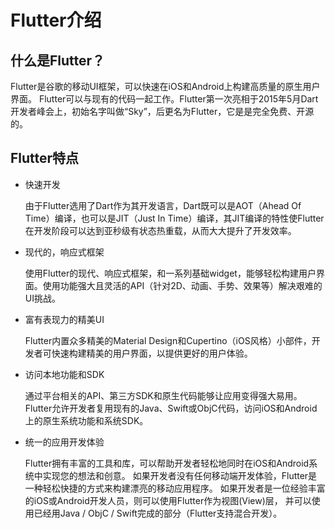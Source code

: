 # Flutter介绍
## 什么是Flutter？
Flutter是谷歌的移动UI框架，可以快速在iOS和Android上构建高质量的原生用户界面。 Flutter可以与现有的代码一起工作。Flutter第一次亮相于2015年5月Dart开发者峰会上，初始名字叫做“Sky”，后更名为Flutter，它是是完全免费、开源的。

## Flutter特点
- 快速开发

  由于Flutter选用了Dart作为其开发语言，Dart既可以是AOT（Ahead Of Time）编译，也可以是JIT（Just In Time）编译，其JIT编译的特性使Flutter在开发阶段可以达到亚秒级有状态热重载，从而大大提升了开发效率。

- 现代的，响应式框架

  使用Flutter的现代、响应式框架，和一系列基础widget，能够轻松构建用户界面。使用功能强大且灵活的API（针对2D、动画、手势、效果等）解决艰难的UI挑战。

- 富有表现力的精美UI

  Flutter内置众多精美的Material Design和Cupertino（iOS风格）小部件，开发者可快速构建精美的用户界面，以提供更好的用户体验。

- 访问本地功能和SDK

  通过平台相关的API、第三方SDK和原生代码能够让应用变得强大易用。 Flutter允许开发者复用现有的Java、Swift或ObjC代码，访问iOS和Android上的原生系统功能和系统SDK。  

- 统一的应用开发体验

  Flutter拥有丰富的工具和库，可以帮助开发者轻松地同时在iOS和Android系统中实现您的想法和创意。 如果开发者没有任何移动端开发体验，Flutter是一种轻松快捷的方式来构建漂亮的移动应用程序。 如果开发者是一位经验丰富的iOS或Android开发人员，则可以使用Flutter作为视图(View)层， 并可以使用已经用Java / ObjC / Swift完成的部分（Flutter支持混合开发）。


